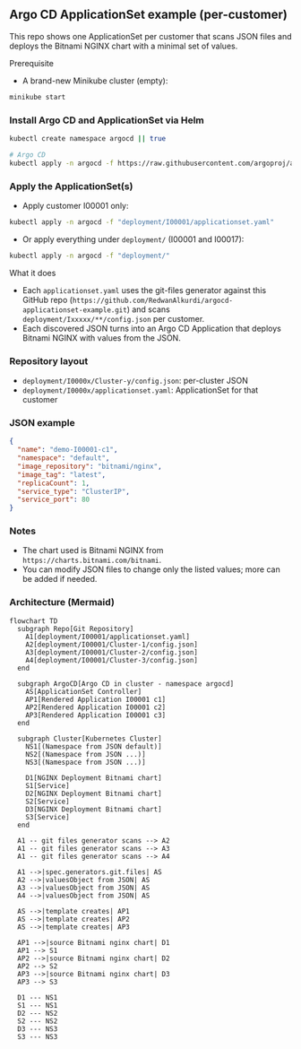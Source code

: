 ## Argo CD ApplicationSet example (per-customer)

This repo shows one ApplicationSet per customer that scans JSON files and deploys the Bitnami NGINX chart with a minimal set of values.

Prerequisite
- A brand-new Minikube cluster (empty):
```bash
minikube start
```

### Install Argo CD and ApplicationSet via Helm
```bash
kubectl create namespace argocd || true

# Argo CD
kubectl apply -n argocd -f https://raw.githubusercontent.com/argoproj/argo-cd/stable/manifests/install.yaml
```

### Apply the ApplicationSet(s)
- Apply customer I00001 only:
```bash
kubectl apply -n argocd -f "deployment/I00001/applicationset.yaml"
```
- Or apply everything under `deployment/` (I00001 and I00017):
```bash
kubectl apply -n argocd -f "deployment/"
```

What it does
- Each `applicationset.yaml` uses the git-files generator against this GitHub repo
  (`https://github.com/RedwanAlkurdi/argocd-applicationset-example.git`) and
  scans `deployment/Ixxxxx/**/config.json` per customer.
- Each discovered JSON turns into an Argo CD Application that deploys Bitnami NGINX with values from the JSON.

### Repository layout
- `deployment/I0000x/Cluster-y/config.json`: per-cluster JSON
- `deployment/I0000x/applicationset.yaml`: ApplicationSet for that customer

### JSON example
```json
{
  "name": "demo-I00001-c1",
  "namespace": "default",
  "image_repository": "bitnami/nginx",
  "image_tag": "latest",
  "replicaCount": 1,
  "service_type": "ClusterIP",
  "service_port": 80
}
```

### Notes
- The chart used is Bitnami NGINX from `https://charts.bitnami.com/bitnami`.
- You can modify JSON files to change only the listed values; more can be added if needed.

### Architecture (Mermaid)
```mermaid
flowchart TD
  subgraph Repo[Git Repository]
    A1[deployment/I00001/applicationset.yaml]
    A2[deployment/I00001/Cluster-1/config.json]
    A3[deployment/I00001/Cluster-2/config.json]
    A4[deployment/I00001/Cluster-3/config.json]
  end

  subgraph ArgoCD[Argo CD in cluster - namespace argocd]
    AS[ApplicationSet Controller]
    AP1[Rendered Application I00001 c1]
    AP2[Rendered Application I00001 c2]
    AP3[Rendered Application I00001 c3]
  end

  subgraph Cluster[Kubernetes Cluster]
    NS1[(Namespace from JSON default)]
    NS2[(Namespace from JSON ...)]
    NS3[(Namespace from JSON ...)]

    D1[NGINX Deployment Bitnami chart]
    S1[Service]
    D2[NGINX Deployment Bitnami chart]
    S2[Service]
    D3[NGINX Deployment Bitnami chart]
    S3[Service]
  end

  A1 -- git files generator scans --> A2
  A1 -- git files generator scans --> A3
  A1 -- git files generator scans --> A4

  A1 -->|spec.generators.git.files| AS
  A2 -->|valuesObject from JSON| AS
  A3 -->|valuesObject from JSON| AS
  A4 -->|valuesObject from JSON| AS

  AS -->|template creates| AP1
  AS -->|template creates| AP2
  AS -->|template creates| AP3

  AP1 -->|source Bitnami nginx chart| D1
  AP1 --> S1
  AP2 -->|source Bitnami nginx chart| D2
  AP2 --> S2
  AP3 -->|source Bitnami nginx chart| D3
  AP3 --> S3

  D1 --- NS1
  S1 --- NS1
  D2 --- NS2
  S2 --- NS2
  D3 --- NS3
  S3 --- NS3
```
